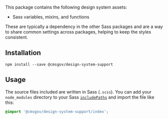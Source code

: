 This package contains the following design system assets:

- Sass variables, mixins, and functions

These are typically a dependency in the other Sass packages and are a way to share common settings across packages, helping to keep the styles consistent.

## Installation

```
npm install --save @cmsgov/design-system-support
```

## Usage

The source files included are written in Sass (`.scss`). You can add your `node_modules` directory to your Sass [`includePaths`](https://github.com/sass/node-sass#includepaths) and import the file like this:

```css
@import '@cmsgov/design-system-support/index';
```

